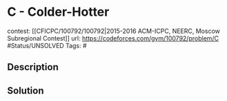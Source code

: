 # C - Colder-Hotter

contest: [[CFICPC/100792/100792|2015-2016 ACM-ICPC, NEERC, Moscow Subregional Contest]]
url: https://codeforces.com/gym/100792/problem/C
#Status/UNSOLVED
Tags: #

## Description

## Solution

